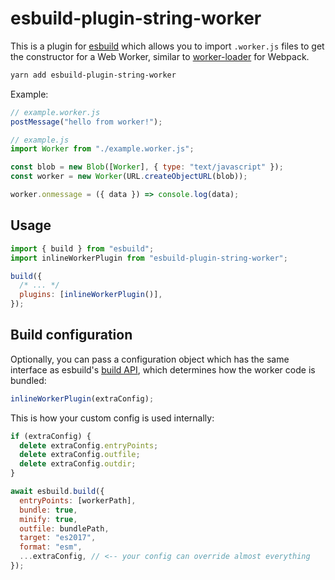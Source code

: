 # esbuild-plugin-string-worker

This is a plugin for [esbuild](https://esbuild.github.io) which allows you to import `.worker.js` files to get the constructor for a Web Worker, similar to [worker-loader](https://github.com/webpack-contrib/worker-loader) for Webpack.

```sh
yarn add esbuild-plugin-string-worker
```

Example:

```js
// example.worker.js
postMessage("hello from worker!");
```

```js
// example.js
import Worker from "./example.worker.js";

const blob = new Blob([Worker], { type: "text/javascript" });
const worker = new Worker(URL.createObjectURL(blob));

worker.onmessage = ({ data }) => console.log(data);
```

## Usage

```js
import { build } from "esbuild";
import inlineWorkerPlugin from "esbuild-plugin-string-worker";

build({
  /* ... */
  plugins: [inlineWorkerPlugin()],
});
```

## Build configuration

Optionally, you can pass a configuration object which has the same interface as esbuild's [build API](https://esbuild.github.io/api/#build-api), which determines how the worker code is bundled:

```js
inlineWorkerPlugin(extraConfig);
```

This is how your custom config is used internally:

```js
if (extraConfig) {
  delete extraConfig.entryPoints;
  delete extraConfig.outfile;
  delete extraConfig.outdir;
}

await esbuild.build({
  entryPoints: [workerPath],
  bundle: true,
  minify: true,
  outfile: bundlePath,
  target: "es2017",
  format: "esm",
  ...extraConfig, // <-- your config can override almost everything
});
```
